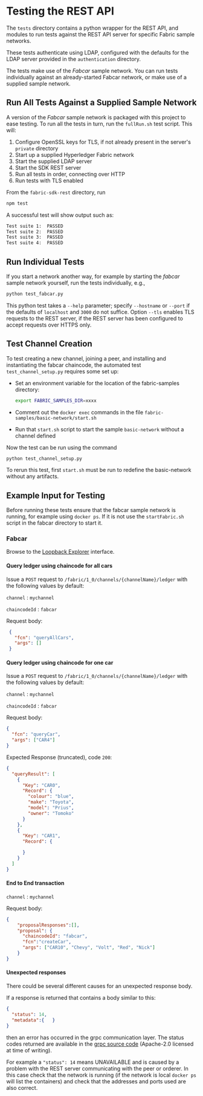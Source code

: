 # Testing the REST API
The `tests` directory contains a python wrapper for the REST API, and
modules to run tests against the REST API server for specific Fabric
sample networks.

These tests authenticate using LDAP, configured with the defaults for
the LDAP server provided in the `authentication` directory.

The tests make use of the _Fabcar_ sample network. You can run tests
individually against an already-started Fabcar network, or make use of
a supplied sample network.


## Run All Tests Against a Supplied Sample Network
A version of the _Fabcar_ sample network is packaged with this project
to ease testing. To run all the tests in turn, run the `fullRun.sh`
test script. This will:

1. Configure OpenSSL keys for TLS, if not already present in the
   server's `private` directory
2. Start up a supplied Hyperledger Fabric network
3. Start the supplied LDAP server
4. Start the SDK REST server
5. Run all tests in order, connecting over HTTP
6. Run tests with TLS enabled

From the `fabric-sdk-rest` directory, run

```bash
npm test
```

A successful test will show output such as:

```bash
Test suite 1:  PASSED
Test suite 2:  PASSED
Test suite 3:  PASSED
Test suite 4:  PASSED
```


## Run Individual Tests
If you start a network another way, for example by starting the
_fabcar_ sample network yourself, run the tests individually, e.g.,

```bash
python test_fabcar.py
```

This python test takes a `--help` parameter; specify `--hostname` or
`--port` if the defaults of `localhost` and `3000` do not
suffice. Option `--tls` enables TLS requests to the REST server, if
the REST server has been configured to accept requests over HTTPS
only.


## Test Channel Creation
To test creating a new channel, joining a peer, and installing and
instantiating the fabcar chaincode, the automated test
`test_channel_setup.py` requires some set up:

- Set an environment variable for the location of the fabric-samples
directory:

  ```bash
  export FABRIC_SAMPLES_DIR=xxxx
  ```

- Comment out the `docker exec` commands in the file
  `fabric-samples/basic-network/start.sh`
- Run that `start.sh` script to start the sample `basic-network`
  without a channel defined

Now the test can be run using the command

```bash
python test_channel_setup.py
```

To rerun this test, first `start.sh` must be run to redefine the
basic-network without any artifacts.


## Example Input for Testing
Before running these tests ensure that the fabcar sample network is
running, for example using `docker ps`. If it is not use the
`startFabric.sh` script in the fabcar directory to start it.


### Fabcar
Browse to the [Loopback Explorer][explorer] interface.


#### Query ledger using chaincode for all cars
Issue a `POST` request to `/fabric/1_0/channels/{channelName}/ledger` with the following
values by default:

`channel`
: `mychannel`

`chaincodeId`
: `fabcar`

Request body:
```json
 {
   "fcn": "queryAllCars",
   "args": []
 }
 ```


#### Query ledger using chaincode for one car
Issue a `POST` request to `/fabric/1_0/channels/{channelName}/ledger` with the following
values by default:

`channel`
: `mychannel`

`chaincodeId`
: `fabcar`

Request body:
```json
{
  "fcn": "queryCar",
  "args": ["CAR4"]
}
```

Expected Response (truncated), code `200`:
```json
{
  "queryResult": [
    {
      "Key": "CAR0",
      "Record": {
        "colour": "blue",
        "make": "Toyota",
        "model": "Prius",
        "owner": "Tomoko"
      }
    },
    {
      "Key": "CAR1",
      "Record": {

      }
    }
  ]
}
```

<!-- ### Propose a transaction
`channel`
: `mychannel`

Request body
: `{"proposal":{"chaincodeId": "fabcar", "fcn": "createCar", "args": ["CAR10", "Chevy",
  "Volt", "Red", "Nick"]}}`

__Passing the response from this on to the transaction end point will not work at this
time, it requires session management or new SDK functionality to be implemented__ -->


#### End to End transaction
`channel`
: `mychannel`

Request body:
```json
{
    "proposalResponses":[],
    "proposal": {
      "chaincodeId": "fabcar",
      "fcn":"createCar",
      "args": ["CAR10", "Chevy", "Volt", "Red", "Nick"]
    }
}
```


#### Unexpected responses
There could be several different causes for an unexpected response body.

If a response is returned that contains a body similar to this:

```json
{
  "status": 14,
  "metadata":{   }
}
```

then an error has occurred in the grpc communication layer. The status
codes returned are available in the [grpc source code][grpc]
(Apache-2.0 licensed at time of writing).


For example a `"status": 14` means UNAVAILABLE and is caused by a
problem with the REST server communicating with the peer or
orderer. In this case check that the network is running (if the
network is local `docker ps` will list the containers) and check that
the addresses and ports used are also correct.




[explorer]: http://0.0.0.0:3000/explorer/
[grpc]: https://github.com/grpc/grpc/blob/master/src/node/src/constants.js
